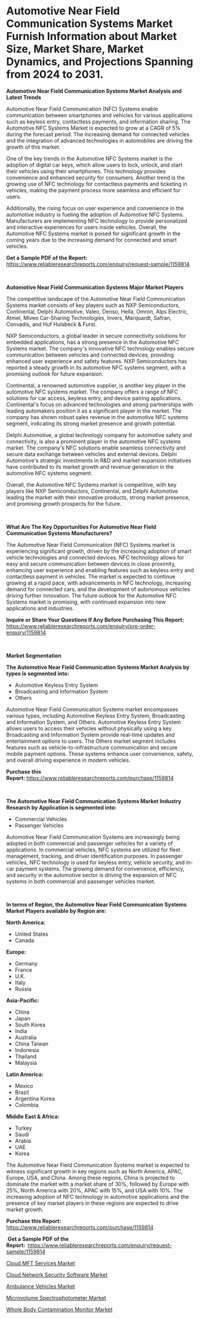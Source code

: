 <p><h1>Automotive Near Field Communication Systems Market Furnish Information about Market Size, Market Share, Market Dynamics, and Projections Spanning from 2024 to 2031.</h1></p><p><strong>Automotive Near Field Communication Systems Market Analysis and Latest Trends</strong></p>
<p><p>Automotive Near Field Communication (NFC) Systems enable communication between smartphones and vehicles for various applications such as keyless entry, contactless payments, and information sharing. The Automotive NFC Systems Market is expected to grow at a CAGR of 5% during the forecast period. The increasing demand for connected vehicles and the integration of advanced technologies in automobiles are driving the growth of this market.</p><p>One of the key trends in the Automotive NFC Systems market is the adoption of digital car keys, which allow users to lock, unlock, and start their vehicles using their smartphones. This technology provides convenience and enhanced security for consumers. Another trend is the growing use of NFC technology for contactless payments and ticketing in vehicles, making the payment process more seamless and efficient for users.</p><p>Additionally, the rising focus on user experience and convenience in the automotive industry is fueling the adoption of Automotive NFC Systems. Manufacturers are implementing NFC technology to provide personalized and interactive experiences for users inside vehicles. Overall, the Automotive NFC Systems market is poised for significant growth in the coming years due to the increasing demand for connected and smart vehicles.</p></p>
<p><strong>Get a Sample PDF of the Report:&nbsp;</strong> <a href="https://www.reliableresearchreports.com/enquiry/request-sample/1159814">https://www.reliableresearchreports.com/enquiry/request-sample/1159814</a></p>
<p>&nbsp;</p>
<p><strong>Automotive Near Field Communication Systems Major Market Players</strong></p>
<p><p>The competitive landscape of the Automotive Near Field Communication Systems market consists of key players such as NXP Semiconductors, Continental, Delphi Automotive, Valeo, Denso, Hella, Omron, Alps Electric, Atmel, Miveo Car-Sharing Technologies, Invers, Marquardt, Safran, Convadis, and Huf Hulsbeck & Furst.</p><p>NXP Semiconductors, a global leader in secure connectivity solutions for embedded applications, has a strong presence in the Automotive NFC Systems market. The company's innovative NFC technology enables secure communication between vehicles and connected devices, providing enhanced user experience and safety features. NXP Semiconductors has reported a steady growth in its automotive NFC systems segment, with a promising outlook for future expansion.</p><p>Continental, a renowned automotive supplier, is another key player in the automotive NFC systems market. The company offers a range of NFC solutions for car access, keyless entry, and device pairing applications. Continental's focus on advanced technologies and strong partnerships with leading automakers position it as a significant player in the market. The company has shown robust sales revenue in the automotive NFC systems segment, indicating its strong market presence and growth potential.</p><p>Delphi Automotive, a global technology company for automotive safety and connectivity, is also a prominent player in the automotive NFC systems market. The company's NFC solutions enable seamless connectivity and secure data exchange between vehicles and external devices. Delphi Automotive's strategic investments in R&D and market expansion initiatives have contributed to its market growth and revenue generation in the automotive NFC systems segment.</p><p>Overall, the Automotive NFC Systems market is competitive, with key players like NXP Semiconductors, Continental, and Delphi Automotive leading the market with their innovative products, strong market presence, and promising growth prospects for the future.</p></p>
<p>&nbsp;</p>
<p><strong>What Are The Key Opportunities For Automotive Near Field Communication Systems Manufacturers?</strong></p>
<p><p>The Automotive Near Field Communication (NFC) Systems market is experiencing significant growth, driven by the increasing adoption of smart vehicle technologies and connected devices. NFC technology allows for easy and secure communication between devices in close proximity, enhancing user experience and enabling features such as keyless entry and contactless payment in vehicles. The market is expected to continue growing at a rapid pace, with advancements in NFC technology, increasing demand for connected cars, and the development of autonomous vehicles driving further innovation. The future outlook for the Automotive NFC Systems market is promising, with continued expansion into new applications and industries.</p></p>
<p><strong>Inquire or Share Your Questions If Any Before Purchasing This Report:</strong> <a href="https://www.reliableresearchreports.com/enquiry/pre-order-enquiry/1159814">https://www.reliableresearchreports.com/enquiry/pre-order-enquiry/1159814</a></p>
<p>&nbsp;</p>
<p><strong>Market Segmentation</strong></p>
<p><strong>The Automotive Near Field Communication Systems Market Analysis by types is segmented into:</strong></p>
<p><ul><li>Automotive Keyless Entry System</li><li>Broadcasting and Information System</li><li>Others</li></ul></p>
<p><p>Automotive Near Field Communication Systems market encompasses various types, including Automotive Keyless Entry System, Broadcasting and Information System, and Others. Automotive Keyless Entry System allows users to access their vehicles without physically using a key. Broadcasting and Information System provide real-time updates and entertainment options to users. The Others market segment includes features such as vehicle-to-infrastructure communication and secure mobile payment options. These systems enhance user convenience, safety, and overall driving experience in modern vehicles.</p></p>
<p><strong>Purchase this Report:&nbsp;</strong><a href="https://www.reliableresearchreports.com/purchase/1159814">https://www.reliableresearchreports.com/purchase/1159814</a></p>
<p>&nbsp;</p>
<p><strong>The Automotive Near Field Communication Systems Market Industry Research by Application is segmented into:</strong></p>
<p><ul><li>Commercial Vehicles</li><li>Passenger Vehicles</li></ul></p>
<p><p>Automotive Near Field Communication Systems are increasingly being adopted in both commercial and passenger vehicles for a variety of applications. In commercial vehicles, NFC systems are utilized for fleet management, tracking, and driver identification purposes. In passenger vehicles, NFC technology is used for keyless entry, vehicle security, and in-car payment systems. The growing demand for convenience, efficiency, and security in the automotive sector is driving the expansion of NFC systems in both commercial and passenger vehicles market.</p></p>
<p>&nbsp;</p>
<p><strong>In terms of Region, the Automotive Near Field Communication Systems Market Players available by Region are:</strong></p>
<p>
    <p> <strong> North America: </strong>
        <ul>
            <li>United States</li>
            <li>Canada</li>
        </ul>
        </p> 
    <p> <strong> Europe: </strong>
        <ul>
            <li>Germany</li>
            <li>France</li>
            <li>U.K.</li>
            <li>Italy</li>
            <li>Russia</li>
        </ul>
        </p> 
    <p> <strong> Asia-Pacific: </strong>
        <ul>
            <li>China</li>
            <li>Japan</li>
            <li>South Korea</li>
            <li>India</li>
            <li>Australia</li>
            <li>China Taiwan</li>
            <li>Indonesia</li>
            <li>Thailand</li>
            <li>Malaysia</li>
        </ul>
        </p> 
    <p> <strong> Latin America: </strong>
        <ul>
            <li>Mexico</li>
            <li>Brazil</li>
            <li>Argentina Korea</li>
            <li>Colombia</li>
        </ul>
        </p> 
    <p> <strong> Middle East & Africa: </strong>
        <ul>
            <li>Turkey</li>
            <li>Saudi</li>
            <li>Arabia</li>
            <li>UAE</li>
            <li>Korea</li>
        </ul>
    </p>
    </p>
<p><p>The Automotive Near Field Communication Systems market is expected to witness significant growth in key regions such as North America, APAC, Europe, USA, and China. Among these regions, China is projected to dominate the market with a market share of 30%, followed by Europe with 25%, North America with 20%, APAC with 15%, and USA with 10%. The increasing adoption of NFC technology in automotive applications and the presence of key market players in these regions are expected to drive market growth.</p></p>
<p><strong>Purchase this Report: </strong><a href="https://www.reliableresearchreports.com/purchase/1159814">https://www.reliableresearchreports.com/purchase/1159814</a></p>
<p>&nbsp;<strong>Get a Sample PDF of the Report:&nbsp;&nbsp;</strong><a href="https://www.reliableresearchreports.com/enquiry/request-sample/1159814">https://www.reliableresearchreports.com/enquiry/request-sample/1159814</a></p>
<p><strong></strong></p>
<p><p><a href="https://github.com/lababdou/Market-Research-Report-List-1/blob/main/cloud-mft-services-market.md">Cloud MFT Services Market</a></p><p><a href="https://github.com/derrinmiltonellis35gcl/Market-Research-Report-List-1/blob/main/cloud-network-security-software-market.md">Cloud Network Security Software Market</a></p><p><a href="https://issuu.com/reportprime-2/docs/ambulance-vehicles-market-size-2030.pptx">Ambulance Vehicles Market</a></p><p><a href="https://medium.com/@zolajenkins1966/microvolume-spectrophotometer-nbsp-market-focuses-on-market-share-size-and-projected-forecast-till-6a26c4e37708">Microvolume Spectrophotometer Market</a></p><p><a href="https://medium.com/@zolajenkins1966/whole-body-contamination-monitor-market-report-reveals-the-latest-trends-and-growth-opportunities-d4776052275e">Whole Body Contamination Monitor Market</a></p></p>